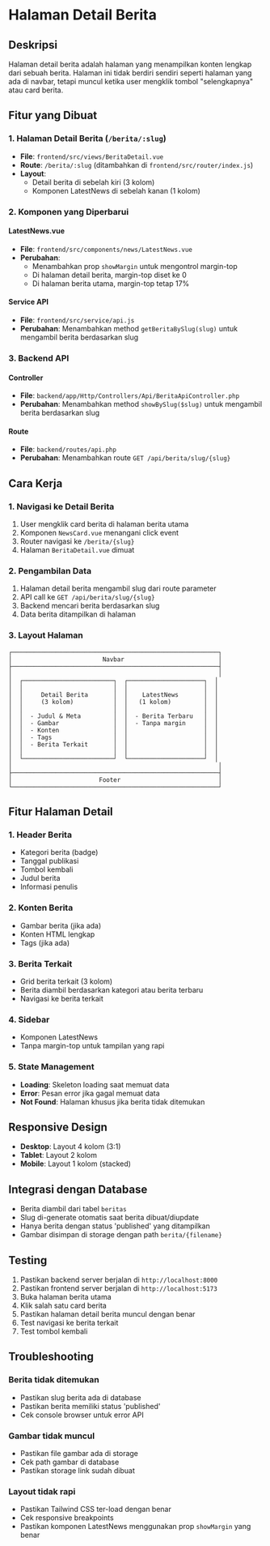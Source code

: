 # Halaman Detail Berita

## Deskripsi
Halaman detail berita adalah halaman yang menampilkan konten lengkap dari sebuah berita. Halaman ini tidak berdiri sendiri seperti halaman yang ada di navbar, tetapi muncul ketika user mengklik tombol "selengkapnya" atau card berita.

## Fitur yang Dibuat

### 1. Halaman Detail Berita (`/berita/:slug`)
- **File**: `frontend/src/views/BeritaDetail.vue`
- **Route**: `/berita/:slug` (ditambahkan di `frontend/src/router/index.js`)
- **Layout**: 
  - Detail berita di sebelah kiri (3 kolom)
  - Komponen LatestNews di sebelah kanan (1 kolom)

### 2. Komponen yang Diperbarui

#### LatestNews.vue
- **File**: `frontend/src/components/news/LatestNews.vue`
- **Perubahan**: 
  - Menambahkan prop `showMargin` untuk mengontrol margin-top
  - Di halaman detail berita, margin-top diset ke 0
  - Di halaman berita utama, margin-top tetap 17%

#### Service API
- **File**: `frontend/src/service/api.js`
- **Perubahan**: Menambahkan method `getBeritaBySlug(slug)` untuk mengambil berita berdasarkan slug

### 3. Backend API

#### Controller
- **File**: `backend/app/Http/Controllers/Api/BeritaApiController.php`
- **Perubahan**: Menambahkan method `showBySlug($slug)` untuk mengambil berita berdasarkan slug

#### Route
- **File**: `backend/routes/api.php`
- **Perubahan**: Menambahkan route `GET /api/berita/slug/{slug}`

## Cara Kerja

### 1. Navigasi ke Detail Berita
1. User mengklik card berita di halaman berita utama
2. Komponen `NewsCard.vue` menangani click event
3. Router navigasi ke `/berita/{slug}`
4. Halaman `BeritaDetail.vue` dimuat

### 2. Pengambilan Data
1. Halaman detail berita mengambil slug dari route parameter
2. API call ke `GET /api/berita/slug/{slug}`
3. Backend mencari berita berdasarkan slug
4. Data berita ditampilkan di halaman

### 3. Layout Halaman
```
┌─────────────────────────────────────────────────────────┐
│                         Navbar                          │
├─────────────────────────────────────────────────────────┤
│                                                         │
│  ┌─────────────────────────┐  ┌─────────────────────┐  │
│  │                         │  │                     │  │
│  │     Detail Berita       │  │    LatestNews       │  │
│  │     (3 kolom)           │  │   (1 kolom)         │  │
│  │                         │  │                     │  │
│  │  - Judul & Meta         │  │  - Berita Terbaru   │  │
│  │  - Gambar               │  │  - Tanpa margin     │  │
│  │  - Konten               │  │                     │  │
│  │  - Tags                 │  │                     │  │
│  │  - Berita Terkait       │  │                     │  │
│  │                         │  │                     │  │
│  └─────────────────────────┘  └─────────────────────┘  │
│                                                         │
├─────────────────────────────────────────────────────────┤
│                        Footer                           │
└─────────────────────────────────────────────────────────┘
```

## Fitur Halaman Detail

### 1. Header Berita
- Kategori berita (badge)
- Tanggal publikasi
- Tombol kembali
- Judul berita
- Informasi penulis

### 2. Konten Berita
- Gambar berita (jika ada)
- Konten HTML lengkap
- Tags (jika ada)

### 3. Berita Terkait
- Grid berita terkait (3 kolom)
- Berita diambil berdasarkan kategori atau berita terbaru
- Navigasi ke berita terkait

### 4. Sidebar
- Komponen LatestNews
- Tanpa margin-top untuk tampilan yang rapi

### 5. State Management
- **Loading**: Skeleton loading saat memuat data
- **Error**: Pesan error jika gagal memuat data
- **Not Found**: Halaman khusus jika berita tidak ditemukan

## Responsive Design
- **Desktop**: Layout 4 kolom (3:1)
- **Tablet**: Layout 2 kolom
- **Mobile**: Layout 1 kolom (stacked)

## Integrasi dengan Database
- Berita diambil dari tabel `beritas`
- Slug di-generate otomatis saat berita dibuat/diupdate
- Hanya berita dengan status 'published' yang ditampilkan
- Gambar disimpan di storage dengan path `berita/{filename}`

## Testing
1. Pastikan backend server berjalan di `http://localhost:8000`
2. Pastikan frontend server berjalan di `http://localhost:5173`
3. Buka halaman berita utama
4. Klik salah satu card berita
5. Pastikan halaman detail berita muncul dengan benar
6. Test navigasi ke berita terkait
7. Test tombol kembali

## Troubleshooting

### Berita tidak ditemukan
- Pastikan slug berita ada di database
- Pastikan berita memiliki status 'published'
- Cek console browser untuk error API

### Gambar tidak muncul
- Pastikan file gambar ada di storage
- Cek path gambar di database
- Pastikan storage link sudah dibuat

### Layout tidak rapi
- Pastikan Tailwind CSS ter-load dengan benar
- Cek responsive breakpoints
- Pastikan komponen LatestNews menggunakan prop `showMargin` yang benar
